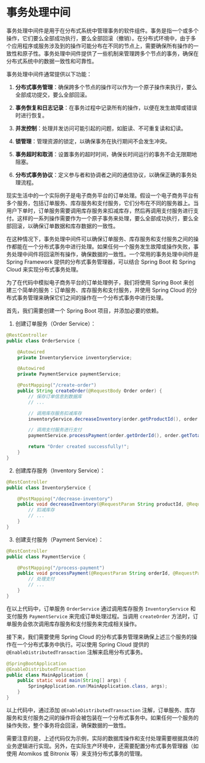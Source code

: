 # 事务处理中间

事务处理中间件是用于在分布式系统中管理事务的软件组件。事务是指一个或多个操作，它们要么全部成功执行，要么全部回滚（撤销）。在分布式环境中，由于多个应用程序或服务涉及到的操作可能分布在不同的节点上，需要确保所有操作的一致性和原子性。事务处理中间件提供了一些机制来管理跨多个节点的事务，确保在分布式系统中的数据一致性和可靠性。

事务处理中间件通常提供以下功能：

1. **分布式事务管理**：确保跨多个节点的操作可以作为一个原子操作来执行，要么全部成功提交，要么全部回滚。

2. **事务恢复和日志记录**：在事务过程中记录所有的操作，以便在发生故障或错误时进行恢复。

3. **并发控制**：处理并发访问可能引起的问题，如脏读、不可重复读和幻读。

4. **锁管理**：管理资源的锁定，以确保事务在执行期间不会发生冲突。

5. **事务超时和取消**：设置事务的超时时间，确保长时间运行的事务不会无限期地阻塞。

6. **分布式事务协议**：定义参与者和协调者之间的通信协议，以确保正确的事务处理流程。

现实生活中的一个实际例子是电子商务平台的订单处理。假设一个电子商务平台有多个服务，包括订单服务、库存服务和支付服务，它们分布在不同的服务器上。当用户下单时，订单服务需要调用库存服务来扣减库存，然后再调用支付服务进行支付。这样的一系列操作需要作为一个原子事务来处理，要么全部成功执行，要么全部回滚，以确保订单数据和库存数据的一致性。

在这种情况下，事务处理中间件可以确保订单服务、库存服务和支付服务之间的操作都能在一个分布式事务中进行处理。如果任何一个服务发生故障或操作失败，事务处理中间件将回滚所有操作，确保数据的一致性。一个常用的事务处理中间件是 Spring Framework 提供的分布式事务管理器，可以结合 Spring Boot 和 Spring Cloud 来实现分布式事务处理。

为了在代码中模拟电子商务平台的订单处理例子，我们将使用 Spring Boot 来创建三个简单的服务：订单服务、库存服务和支付服务，并使用 Spring Cloud 的分布式事务管理来确保它们之间的操作在一个分布式事务中进行处理。

首先，我们需要创建一个 Spring Boot 项目，并添加必要的依赖。

1. 创建订单服务（Order Service）：


```java title="OrderService.java"
@RestController
public class OrderService {

    @Autowired
    private InventoryService inventoryService;

    @Autowired
    private PaymentService paymentService;

    @PostMapping("/create-order")
    public String createOrder(@RequestBody Order order) {
        // 保存订单信息到数据库
        // ...

        // 调用库存服务扣减库存
        inventoryService.decreaseInventory(order.getProductId(), order.getQuantity());

        // 调用支付服务进行支付
        paymentService.processPayment(order.getOrderId(), order.getTotalAmount());

        return "Order created successfully!";
    }
}
```

2. 创建库存服务（Inventory Service）：

```java title="InventoryService.java"
@RestController
public class InventoryService {

    @PostMapping("/decrease-inventory")
    public void decreaseInventory(@RequestParam String productId, @RequestParam int quantity) {
        // 扣减库存
        // ...
    }
}
```

3. 创建支付服务（Payment Service）：

```java title="PaymentService.java"
@RestController
public class PaymentService {

    @PostMapping("/process-payment")
    public void processPayment(@RequestParam String orderId, @RequestParam double amount) {
        // 处理支付
        // ...
    }
}
```

在以上代码中，订单服务 `OrderService` 通过调用库存服务 `InventoryService` 和支付服务 `PaymentService` 来完成订单处理过程。当调用 `createOrder` 方法时，订单服务会依次调用库存服务和支付服务来完成相关操作。

接下来，我们需要使用 Spring Cloud 的分布式事务管理来确保上述三个服务的操作在一个分布式事务中执行。可以使用 Spring Cloud 提供的 `@EnableDistributedTransaction` 注解来启用分布式事务。

```java title="MainApplication.java"
@SpringBootApplication
@EnableDistributedTransaction
public class MainApplication {
    public static void main(String[] args) {
        SpringApplication.run(MainApplication.class, args);
    }
}
```

以上代码中，通过添加 `@EnableDistributedTransaction` 注解，订单服务、库存服务和支付服务之间的操作将会被包装在一个分布式事务中。如果任何一个服务的操作失败，整个事务将会回滚，确保数据的一致性。

需要注意的是，上述代码仅为示例，实际的数据库操作和支付处理需要根据具体的业务逻辑进行实现。另外，在实际生产环境中，还需要配置分布式事务管理器（如使用 Atomikos 或 Bitronix 等）来支持分布式事务的管理。